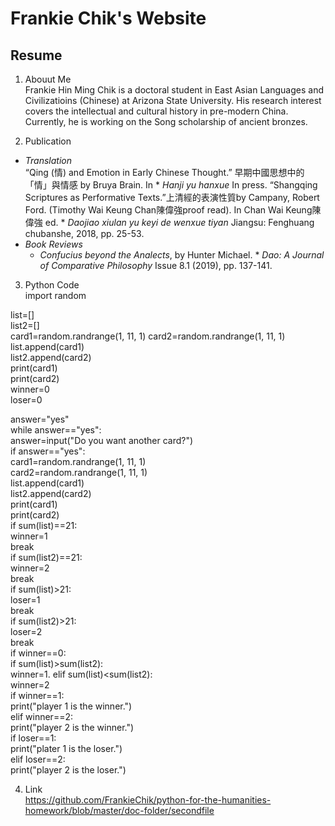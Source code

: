 # Frankie Chik's Website 
## Resume

1. Abouut Me  
Frankie Hin Ming Chik is a doctoral student in East Asian Languages and Civilizatioins (Chinese) at Arizona State University. His research interest covers the intellectual and cultural history in pre-modern China. Currently, he is working on the Song scholarship of ancient bronzes. 

2. Publication 
* *Translation*  
  “Qing (情) and Emotion in Early Chinese Thought.” 早期中國思想中的「情」與情感 by Bruya Brain. In * *Hanji yu hanxue* In press.
  “Shangqing Scriptures as Performative Texts.”上清經的表演性質by Campany, Robert Ford. (Timothy Wai Keung Chan陳偉強proof read). In Chan Wai Keung陳偉強 ed.  * *Daojiao xiulan yu keyi de wenxue tiyan* Jiangsu: Fenghuang chubanshe, 2018, pp. 25-53.
* *Book Reviews*
  * *Confucius beyond the Analects*, by Hunter Michael. * *Dao: A Journal of Comparative Philosophy* Issue 8.1 (2019), pp. 137-141.

3. Python Code  
import random  

list=[]  
list2=[]  
card1=random.randrange(1, 11, 1) 
card2=random.randrange(1, 11, 1) 
list.append(card1)  
list2.append(card2)  
print(card1)  
print(card2)  
winner=0  
loser=0  

answer="yes"  
while answer=="yes":  
    answer=input("Do you want another card?")  
    if answer=="yes":  
        card1=random.randrange(1, 11, 1)  
        card2=random.randrange(1, 11, 1)  
        list.append(card1)  
        list2.append(card2)  
        print(card1)  
        print(card2)  
        if sum(list)==21:  
            winner=1  
            break  
        if sum(list2)==21:  
            winner=2  
            break  
        if sum(list)>21:  
            loser=1  
            break  
        if sum(list2)>21:  
            loser=2  
            break  
if winner==0:  
    if sum(list)>sum(list2):  
        winner=1. 
    elif sum(list)<sum(list2):  
        winner=2  
if winner==1:  
    print("player 1 is the winner.")  
elif winner==2:  
    print("player 2 is the winner.")  
if loser==1:  
    print("plater 1 is the loser.")  
elif loser==2:  
    print("player 2 is the loser.") 

4. Link  
<https://github.com/FrankieChik/python-for-the-humanities-homework/blob/master/doc-folder/secondfile>
